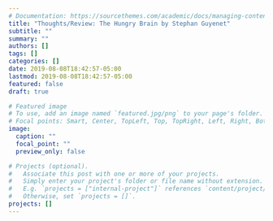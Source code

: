 ```yaml
---
# Documentation: https://sourcethemes.com/academic/docs/managing-content/
title: "Thoughts/Review: The Hungry Brain by Stephan Guyenet"
subtitle: ""
summary: ""
authors: []
tags: []
categories: []
date: 2019-08-08T18:42:57-05:00
lastmod: 2019-08-08T18:42:57-05:00
featured: false
draft: true

# Featured image
# To use, add an image named `featured.jpg/png` to your page's folder.
# Focal points: Smart, Center, TopLeft, Top, TopRight, Left, Right, BottomLeft, Bottom, BottomRight.
image:
  caption: ""
  focal_point: ""
  preview_only: false

# Projects (optional).
#   Associate this post with one or more of your projects.
#   Simply enter your project's folder or file name without extension.
#   E.g. `projects = ["internal-project"]` references `content/project/deep-learning/index.md`.
#   Otherwise, set `projects = []`.
projects: []
---
```


